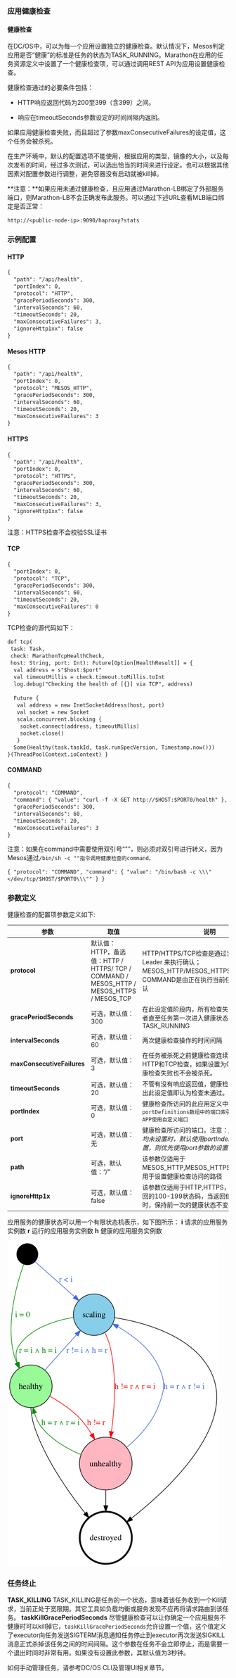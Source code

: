 ### 应用健康检查

#### 健康检查

在DC/OS中，可以为每一个应用设置独立的健康检查。默认情况下，Mesos判定应用是否“健康”的标准是任务的状态为TASK\_RUNNING。Marathon在应用的任务资源定义中设置了一个健康检查项，可以通过调用REST API为应用设置健康检查。

健康检查通过的必要条件包括：

* HTTP响应返回代码为200至399（含399）之间。

* 响应在timeoutSeconds参数设定的时间间隔内返回。


如果应用健康检查失败，而且超过了参数maxConsecutiveFailures的设定值，这个任务会被杀死。

在生产环境中，默认的配置选项不能使用，根据应用的类型，镜像的大小，以及每次发布的时间，经过多次测试，可以选出恰当的时间来进行设定。也可以根据其他因素对配置参数进行调整，避免容器没有启动就被kill掉。

**注意：**如果应用未通过健康检查，且应用通过Marathon-LB绑定了外部服务端口，则Marathon-LB不会正确发布此服务。可以通过下述URL查看MLB端口绑定是否正常：

```
http://<public-node-ip>:9090/haproxy?stats
```

### **示例配置**

#### HTTP

```
{ 
  "path": "/api/health", 
  "portIndex": 0, 
  "protocol": "HTTP", 
  "gracePeriodSeconds": 300, 
  "intervalSeconds": 60, 
  "timeoutSeconds": 20, 
  "maxConsecutiveFailures": 3, 
  "ignoreHttp1xx": false 
}
```

#### Mesos HTTP

```
{ 
  "path": "/api/health", 
  "portIndex": 0, 
  "protocol": "MESOS_HTTP", 
  "gracePeriodSeconds": 300, 
  "intervalSeconds": 60, 
  "timeoutSeconds": 20, 
  "maxConsecutiveFailures": 3 
}
```

#### HTTPS

```
{ 
  "path": "/api/health", 
  "portIndex": 0, 
  "protocol": "HTTPS", 
  "gracePeriodSeconds": 300, 
  "intervalSeconds": 60, 
  "timeoutSeconds": 20, 
  "maxConsecutiveFailures": 3, 
  "ignoreHttp1xx": false
}
```

注意：HTTPS检查不会校验SSL证书

#### TCP

```
{ 
  "portIndex": 0, 
  "protocol": "TCP", 
  "gracePeriodSeconds": 300, 
  "intervalSeconds": 60, 
  "timeoutSeconds": 20, 
  "maxConsecutiveFailures": 0
}
```

TCP检查的源代码如下：

```
def tcp( 
 task: Task, 
 check: MarathonTcpHealthCheck, 
 host: String, port: Int): Future[Option[HealthResult]] = { 
  val address = s"$host:$port" 
  val timeoutMillis = check.timeout.toMillis.toInt 
  log.debug("Checking the health of [{}] via TCP", address)

  Future {     
   val address = new InetSocketAddress(host, port)     
   val socket = new Socket     
   scala.concurrent.blocking {     
    socket.connect(address, timeoutMillis)     
    socket.close() 
   } 
  Some(Healthy(task.taskId, task.runSpecVersion, Timestamp.now())) 
}(ThreadPoolContext.ioContext) }
```

#### COMMAND

```
{ 
  "protocol": "COMMAND", 
  "command": { "value": "curl -f -X GET http://$HOST:$PORT0/health" }, 
  "gracePeriodSeconds": 300, 
  "intervalSeconds": 60, 
  "timeoutSeconds": 20, 
  "maxConsecutiveFailures": 3
}
```

注意：如果在command中需要使用双引号“"”，则必须对双引号进行转义，因为Mesos通过`/bin/sh -c ""指令调用健康检查的command。`

```
{ "protocol": "COMMAND", "command": { "value": "/bin/bash -c \\\"</dev/tcp/$HOST/$PORT0\\\"" } }
```

### **参数定义**

健康检查的配置项参数定义如下:

| 参数 | 取值 | 说明 |
| --- | --- | --- |
| **protocol** | 默认值：HTTP，备选值：HTTP / HTTPS/ TCP / COMMAND / MESOS\_HTTP / MESOS\_HTTPS / MESOS\_TCP | HTTP/HTTPS/TCP检查是通过当前的Marathon Leader 来执行确认； MESOS\_HTTP/MESOS\_HTTPS/MESOS\_TCP和COMMAND是由正在执行当前任务的节点检查确认 |
| **gracePeriodSeconds** | 可选，默认值：300 | 在此设定值阶段内，所有检查失败将被忽略，或者直至任务第一次进入健康状态即TASK\_RUNNING |
| **intervalSeconds** | 可选，默认值：60 | 两次健康检查操作的时间间隔 |
| **maxConsecutiveFailures** | 可选，默认值：3 | 在任务被杀死之前健康检查连续失败的次数。对HTTP和TCP检查，如果设置为0，则任务即使健康检查失败也不会被杀死。 |
| **timeoutSeconds** | 可选，默认值：20 | 不管有没有响应返回值，健康检查操作的返回超出此设定值即认为检查未通过。 |
| **portIndex** | 可选，默认值：0 | 健康检查所访问的此应用定义中的`ports或portDefinitions数组中的端口索引。使用索引可以让APP使用自定义端口` |
| **port** | 可选，默认值：无 | 健康检查所访问的端口。注意：_portIndex或port均未设置时，默认使用portIndex；如果同时设置，则优先使用port参数的设置值_ |
| **path** | 可选，默认值：“\/” | 该参数仅适用于MESOS\_HTTP,MESOS\_HTTPS,HTTP,HTTPS，用于设置健康检查访问的路径 |
| **ignoreHttp1x** | 可选，默认值：false | 该参数仅适用于HTTP,HTTPS，忽略检查响应返回的100-199状态码，当返回值位于这个区间时，保持前一次的健康状态不变。 |### **应用服务健康状态生命周期**

应用服务的健康状态可以用一个有限状态机表示，如下图所示：
**i** 请求的应用服务实例数
**r** 运行的应用服务实例数
**h** 健康的应用服务实例数

![](/assets/dcos_marathon_app_state.png)

### 任务终止

**TASK\_KILLING**
TASK\_KILLING是任务的一个状态，意味着该任务收到一个Kill请求，当前正处于宽限期。其它工具如负载均衡或服务发现不应再将请求路由到该任务。
**taskKillGracePeriodSeconds**
尽管健康检查可以让你确定一个应用服务不健康时可以kill掉它，`taskKillGracePeriodSeconds`允许设置一个值，这个值定义了executor向任务发送SIGTERM消息通知任务停止到executor再次发送SIGKILL消息正式杀掉该任务之间的时间间隔。这个参数在任务不会立即停止，而是需要一个退出时间时非常有用。如果没有设置此参数，其默认值为3秒钟。

如何手动管理任务，请参考DC/OS CLI及管理UI相关章节。

